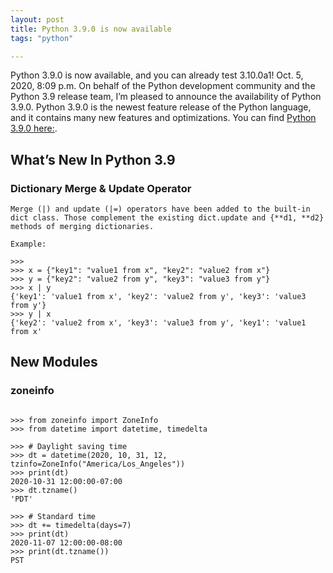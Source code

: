 ```yaml
---
layout: post
title: Python 3.9.0 is now available
tags: "python"

---
```





Python 3.9.0 is now available, and you can already test 3.10.0a1!
Oct. 5, 2020, 8:09 p.m.
On behalf of the Python development community and the Python 3.9 release team, I’m pleased to announce the availability of Python 3.9.0. Python 3.9.0 is the newest feature release of the Python language, and it contains many new features and optimizations. You can find [Python 3.9.0 here:](https://pythoninsider.blogspot.com/2020/10/python-390-is-now-available-and-you-can.html?utm_source=feedburner&utm_medium=feed&utm_campaign=Feed%3A+PythonInsider+%28Python+Insider%29 ).

## What’s New In Python 3.9
### Dictionary Merge & Update Operator
```
Merge (|) and update (|=) operators have been added to the built-in dict class. Those complement the existing dict.update and {**d1, **d2} methods of merging dictionaries.

Example:

>>>
>>> x = {"key1": "value1 from x", "key2": "value2 from x"}
>>> y = {"key2": "value2 from y", "key3": "value3 from y"}
>>> x | y
{'key1': 'value1 from x', 'key2': 'value2 from y', 'key3': 'value3 from y'}
>>> y | x
{'key2': 'value2 from x', 'key3': 'value3 from y', 'key1': 'value1 from x'
```

## New Modules
### zoneinfo

```

>>> from zoneinfo import ZoneInfo
>>> from datetime import datetime, timedelta

>>> # Daylight saving time
>>> dt = datetime(2020, 10, 31, 12, tzinfo=ZoneInfo("America/Los_Angeles"))
>>> print(dt)
2020-10-31 12:00:00-07:00
>>> dt.tzname()
'PDT'

>>> # Standard time
>>> dt += timedelta(days=7)
>>> print(dt)
2020-11-07 12:00:00-08:00
>>> print(dt.tzname())
PST
```